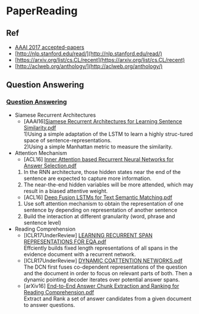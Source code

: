 # PaperReading

## Ref
- [AAAI 2017 accepted-papers](http://www.aaai.org/Conferences/AAAI/2017/aaai17accepted-papers.pdf)
- [http://nlp.stanford.edu/read/](http://nlp.stanford.edu/read/)
- [https://arxiv.org/list/cs.CL/recent](https://arxiv.org/list/cs.CL/recent)
- [http://aclweb.org/anthology/](http://aclweb.org/anthology/)  
## Question Answering

### [Question Answering](https://github.com/ECNUICA/PaperReading/tree/master/Question%20Answering)
- Siamese Recurrent Architectures
  - [AAAI16][Siamese Recurrent Architectures for Learning Sentence Similarity.pdf](https://github.com/ECNUICA/PaperReading/blob/master/Question%20Answering/1-AAAI16-Mueller-Siamese%20Recurrent%20Architectures%20for%20Learning%20Sentence%20Similarity.pdf)  
  1)Using a simple adaptation of the LSTM to learn a highly struc-tured space of sentence-representations.  
  2)Using a simple Manhattan metric to measure the similarity.
- Attention Mechanism
  - [ACL16] [Inner Attention based Recurrent Neural Networks for Answer Selection.pdf](https://github.com/ECNUICA/PaperReading/blob/master/Question%20Answering/3-ACL16-CAS-Inner%20Attention%20based%20Recurrent%20Neural%20Networks%20for%20Answer%20Selection.pdf)  
  1) In the RNN architecture, those hidden states near the end of the sentence are expected to capture more information.  
  2) The near-the-end hidden variables will be more attended, which may result in a biased attentive weight.  
  - [ACL16] [Deep Fusion LSTMs for Text Semantic Matching.pdf](https://github.com/ECNUICA/PaperReading/blob/master/Question%20Answering/4-ACL16-FDU-Deep%20Fusion%20LSTMs%20for%20Text%20Semantic%20Matching.pdf)  
  1) Use soft attention mechanism to obtain the representation of one sentence by depending on representation of another sentence  
  2) Build the interaction at different granularity (word, phrase and sentence level)  
- Reading Comprehension
  - [ICLR17UnderReview] [LEARNING RECURRENT SPAN REPRESENTATIONS FOR EQA.pdf](https://github.com/ECNUICA/PaperReading/blob/master/Question%20Answering/5-ICLR17UnderReview-LEARNING%20RECURRENT%20SPAN%20REPRESENTATIONS%20FOR%20EQA.pdf)  
  Effciently builds fixed length representations of all spans in the evidence document with a recurrent network.  
  - [ICLR17UnderReview] [DYNAMIC COATTENTION NETWORKS.pdf](https://github.com/ECNUICA/PaperReading/blob/master/Question%20Answering/6-ICLR17UnderReview-DYNAMIC%20COATTENTION%20NETWORKS.pdf)  
  The DCN first fuses co-dependent representations of the question and the document in order to focus on relevant parts of both. Then a dynamic pointing decoder iterates over potential answer spans.  
  - [arXiv16] [End-to-End Answer Chunk Extraction and Ranking for Reading Comprehension.pdf](https://github.com/ECNUICA/PaperReading/blob/master/Question%20Answering/7-arXiv16-IBM-Waston-End-to-End%20Answer%20Chunk%20Extraction%20and%20Ranking%20for%20Reading%20Comprehension.pdf)  
  Extract and Rank a set of answer candidates from a given document to answer questions.
